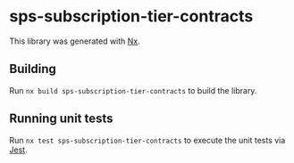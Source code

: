 # sps-subscription-tier-contracts

This library was generated with [Nx](https://nx.dev).

## Building

Run `nx build sps-subscription-tier-contracts` to build the library.

## Running unit tests

Run `nx test sps-subscription-tier-contracts` to execute the unit tests via [Jest](https://jestjs.io).
